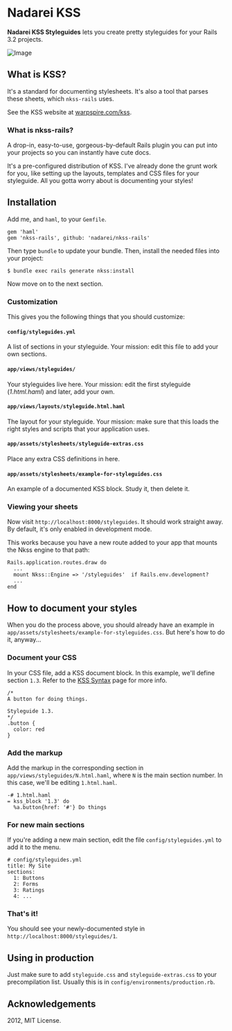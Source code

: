 Nadarei KSS
===========

**Nadarei KSS Styleguides** lets you create pretty styleguides for your Rails
3.2 projects.

![Image](https://raw.github.com/nadarei/nkss-rails/misc/sample.jpg)

What is KSS?
------------

It's a standard for documenting stylesheets. It's also a tool that parses these
sheets, which `nkss-rails` uses.

See the KSS website at [warpspire.com/kss](http://warpspire.com/kss).

### What is nkss-rails?

A drop-in, easy-to-use, gorgeous-by-default Rails plugin you can put into your
projects so you can instantly have cute docs.

It's a pre-configured distribution of KSS. I've already done the grunt work for
you, like setting up the layouts, templates and CSS files for your styleguide.
All you gotta worry about is documenting your styles!

Installation
------------

Add me, and `haml`, to your `Gemfile`.

    gem 'haml'
    gem 'nkss-rails', github: 'nadarei/nkss-rails'

Then type `bundle` to update your bundle. Then, install the needed files into
your project:

    $ bundle exec rails generate nkss:install

Now move on to the next section.

### Customization

This gives you the following things that you should customize:

#### `config/styleguides.yml`

 A list of sections in your styleguide. Your
 mission: edit this file to add your own sections.

#### `app/views/styleguides/`

 Your styleguides live here. Your mission:
 edit the first styleguide (*1.html.haml*) and later, add your own.

#### `app/views/layouts/styleguide.html.haml`

 The layout for your styleguide. Your mission: make sure that this loads the
 right styles and scripts that your
 application uses.

#### `app/assets/stylesheets/styleguide-extras.css`

 Place any extra CSS definitions in here.

#### `app/assets/stylesheets/example-for-styleguides.css`
 An example of a documented KSS block. Study it, then delete it.

### Viewing your sheets

Now visit `http://localhost:8000/styleguides`. It should work straight away. By
default, it's only enabled in development mode.

This works because you have a new route added to your app that mounts the Nkss
engine to that path:

    Rails.application.routes.draw do
      ...
      mount Nkss::Engine => '/styleguides'  if Rails.env.development?
      ...
    end

How to document your styles
---------------------------

When you do the process above, you should already have an example in
`app/assets/stylesheets/example-for-styleguides.css`. But here's how to do it,
anyway...

### Document your CSS

In your CSS file, add a KSS document block. In this example, we'll define
section `1.3`. Refer to the [KSS Syntax](http://warpspire.com/kss/syntax/) page 
for more info.

    /*
    A button for doing things.
    
    Styleguide 1.3.
    */
    .button {
      color: red
    }

### Add the markup

Add the markup in the corresponding section in
`app/views/styleguides/N.html.haml`, where `N` is the main section number. In
this case, we'll be editing `1.html.haml`.

    -# 1.html.haml
    = kss_block '1.3' do
      %a.button{href: '#'} Do things

### For new main sections

If you're adding a new main section, edit the file `config/styleguides.yml` to
add it to the menu.

    # config/styleguides.yml
    title: My Site
    sections:
      1: Buttons
      2: Forms
      3: Ratings
      4: ...

### That's it!

You should see your newly-documented style in
`http://localhost:8000/styleguides/1`.

Using in production
-------------------

Just make sure to add `styleguide.css` and `styleguide-extras.css` to your
precompilation list. Usually this is in `config/environments/production.rb`.

Acknowledgements
----------------

2012, MIT License.
